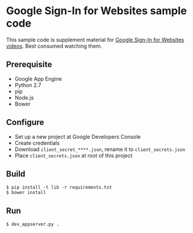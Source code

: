 # Google Sign-In for Websites sample code

This sample code is supplement material for [Google Sign-In for Websites videos](). Best consumed watching them.

## Prerequisite
- Google App Engine
- Python 2.7
- pip
- Node.js
- Bower

## Configure
- Set up a new project at Google Developers Console
- Create credentials
- Download `client_secret_****.json`, rename it to `client_secrets.json`
- Place `client_secrets.json` at root of this project

## Build
```shell
$ pip install -t lib -r requirements.txt
$ bower install
```

## Run
``` shell
$ dev_appserver.py .
```
